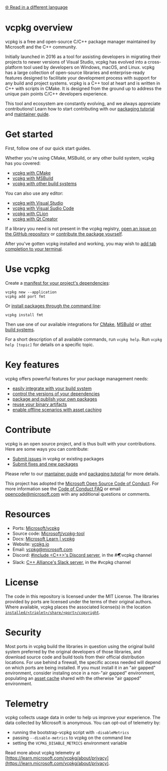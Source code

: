<!-- 
This document is a copy of the README file on the Microsoft/vcpkg-docs repository.

To make changes modify this file instead:
https://github.com/microsoft/vcpkg-docs/blob/main/vcpkg/readme/vcpkg-README.md
-->

[🌐 Read in a different language](https://learn.microsoft.com/locale/?target=https%3A%2F%2Flearn.microsoft.com%2Fvcpkg%2F)

# vcpkg overview

vcpkg is a free and open-source C/C++ package manager maintained by Microsoft
and the C++ community. 

Initially launched in 2016 as a tool for assisting developers in migrating their
projects to newer versions of Visual Studio, vcpkg has evolved into a
cross-platform tool used by developers on Windows, macOS, and Linux. vcpkg has a
large collection of open-source libraries and enterprise-ready features designed to
facilitate your development process with support for any build and project
systems. vcpkg is a C++ tool at heart and is written in C++ with scripts in
CMake. It is designed from the ground up to address the unique pain points C/C++
developers experience.

This tool and ecosystem are constantly evolving, and we always appreciate
contributions! Learn how to start contributing with our [packaging
tutorial](https://learn.microsoft.com/vcpkg/get_started/get-started-adding-to-registry) and [maintainer
guide](https://learn.microsoft.com/vcpkg/contributing/maintainer-guide).

# Get started

First, follow one of our quick start guides.

Whether you're using CMake, MSBuild, or any other build system, vcpkg has you covered:

* [vcpkg with CMake](https://learn.microsoft.com/vcpkg/get_started/get-started)
* [vcpkg with MSBuild](https://learn.microsoft.com/vcpkg/get_started/get-started-msbuild)
* [vcpkg with other build systems](https://learn.microsoft.com/vcpkg/users/buildsystems/manual-integration)

You can also use any editor:

* [vcpkg with Visual Studio](https://learn.microsoft.com/vcpkg/get_started/get-started-vs)
* [vcpkg with Visual Sudio Code](https://learn.microsoft.com/vcpkg/get_started/get-started-vscode)
* [vcpkg with
  CLion](<https://www.jetbrains.com/help/clion/package-management.html>)
* [vcpkg with Qt Creator](<https://doc.qt.io/qtcreator/creator-vcpkg.html>)

If a library you need is not present in the vcpkg registry, [open an issue on
the GitHub repository][contributing:submit-issue] or [contribute the package
yourself](https://learn.microsoft.com/vcpkg/get_started/get-started-adding-to-registry).

After you've gotten vcpkg installed and working, you may wish to [add
tab completion to your terminal](https://learn.microsoft.com/vcpkg/commands/integrate#vcpkg-autocompletion).

# Use vcpkg

Create a [manifest for your project's dependencies](https://learn.microsoft.com/vcpkg/consume/manifest-mode):

```Console
vcpkg new --application
vcpkg add port fmt
```

Or [install packages through the command line](https://learn.microsoft.com/vcpkg/consume/classic-mode):

```Console
vcpkg install fmt
```

Then use one of our available integrations for
[CMake](https://learn.microsoft.com/vcpkg/concepts/build-system-integration#cmake-integration),
[MSBuild](https://learn.microsoft.com/vcpkg/concepts/build-system-integration#msbuild-integration) or 
[other build
systems](https://learn.microsoft.com/vcpkg/concepts/build-system-integration#manual-integration).

For a short description of all available commands, run `vcpkg help`.
Run `vcpkg help [topic]` for details on a specific topic.

# Key features

vcpkg offers powerful features for your package management needs:

* [easily integrate with your build system](https://learn.microsoft.com/vcpkg/concepts/build-system-integration)
* [control the versions of your dependencies](https://learn.microsoft.com/vcpkg/users/versioning)
* [package and publish your own packages](https://learn.microsoft.com/vcpkg/concepts/registries)
* [reuse your binary artifacts](https://learn.microsoft.com/vcpkg/users/binarycaching)
* [enable offline scenarios with asset caching](https://learn.microsoft.com/vcpkg/concepts/asset-caching)

# Contribute

vcpkg is an open source project, and is thus built with your contributions. Here
are some ways you can contribute:

* [Submit issues][contributing:submit-issue] in vcpkg or existing packages
* [Submit fixes and new packages][contributing:submit-pr]

Please refer to our [mantainer guide](https://learn.microsoft.com/vcpkg/contributing/maintainer-guide) and
[packaging tutorial](https://learn.microsoft.com/vcpkg/get_started/get-started-packaging) for more details.

This project has adopted the [Microsoft Open Source Code of
Conduct][contributing:coc]. For more information see the [Code of Conduct
FAQ][contributing:coc-faq] or email
[opencode@microsoft.com](mailto:opencode@microsoft.com) with any additional
questions or comments.
 
[contributing:submit-issue]: https://github.com/microsoft/vcpkg/issues/new/choose
[contributing:submit-pr]: https://github.com/microsoft/vcpkg/pulls
[contributing:coc]: https://opensource.microsoft.com/codeofconduct/
[contributing:coc-faq]: https://opensource.microsoft.com/codeofconduct/
  
# Resources

* Ports: [Microsoft/vcpkg](<https://github.com/microsoft/vcpkg>)
* Source code: [Microsoft/vcpkg-tool](<https://github.com/microsoft/vcpkg-tool>)
* Docs: [Microsoft Learn | vcpkg](https://learn.microsoft.com/vcpkg)
* Website: [vcpkg.io](<https://vcpkg.io>)
* Email: [vcpkg@microsoft.com](<mailto:vcpkg@microsoft.com>)
* Discord: [\#include \<C++\>'s Discord server](<https://www.includecpp.org>), in the #🌏vcpkg channel
* Slack: [C++ Alliance's Slack server](<https://cppalliance.org/slack/>), in the #vcpkg channel

# License

The code in this repository is licensed under the MIT License. The libraries
provided by ports are licensed under the terms of their original authors. Where
available, vcpkg places the associated license(s) in the location
[`installed/<triplet>/share/<port>/copyright`](https://learn.microsoft.com/vcpkg/contributing/maintainer-guide#install-copyright-file).

# Security

Most ports in vcpkg build the libraries in question using the original build
system preferred by the original developers of those libraries, and download
source code and build tools from their official distribution locations. For use
behind a firewall, the specific access needed will depend on which ports are
being installed. If you must install it in an "air gapped" environment, consider
instaling once in a non-"air gapped" environment, populating an [asset
cache](https://learn.microsoft.com/vcpkg/users/assetcaching) shared with the otherwise "air gapped"
environment.

# Telemetry

vcpkg collects usage data in order to help us improve your experience. The data
collected by Microsoft is anonymous. You can opt-out of telemetry by:

- running the bootstrap-vcpkg script with `-disableMetrics`
- passing `--disable-metrics` to vcpkg on the command line
- setting the `VCPKG_DISABLE_METRICS` environment variable

Read more about vcpkg telemetry at [https://learn.microsoft.com/vcpkg/about/privacy](https://learn.microsoft.com/vcpkg/about/privacy).
